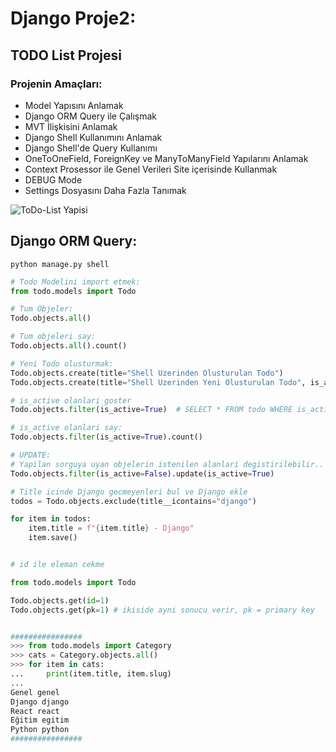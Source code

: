 # **Django** Proje2:
## TODO List Projesi

### Projenin Amaçları:
* Model Yapısını Anlamak
* Django ORM Query ile Çalışmak
* MVT İlişkisini Anlamak
* Django Shell Kullanımını Anlamak
* Django Shell'de Query Kullanımı
* OneToOneField, ForeignKey ve ManyToManyField Yapılarını Anlamak
* Context Prosessor ile Genel Verileri Site içerisinde Kullanmak
* DEBUG Mode
* Settings Dosyasını Daha Fazla Tanımak

![ToDo-List Yapisi](assets/todo-list.png)

## Django ORM Query:
```shell
python manage.py shell
```

```python
# Todo Modelini import etmek:
from todo.models import Todo

# Tum Objeler:
Todo.objects.all()

# Tum objeleri say:
Todo.objects.all().count()

# Yeni Todo olusturmak:
Todo.objects.create(title="Shell Uzerinden Olusturulan Todo")
Todo.objects.create(title="Shell Uzerinden Yeni Olusturulan Todo", is_active=True)

# is_active olanlari goster
Todo.objects.filter(is_active=True)  # SELECT * FROM todo WHERE is_active=True

# is_active olanlari say:
Todo.objects.filter(is_active=True).count()

# UPDATE:
# Yapilan sorguya uyan objelerin istenilen alanlari degistirilebilir..
Todo.objects.filter(is_active=False).update(is_active=True)

# Title icinde Django gecmeyenleri bul ve Django ekle
todos = Todo.objects.exclude(title__icontains="django")

for item in todos:
    item.title = f"{item.title} - Django"
    item.save()


# id ile eleman cekme

from todo.models import Todo

Todo.objects.get(id=1)
Todo.objects.get(pk=1) # ikiside ayni sonucu verir, pk = primary key


################
>>> from todo.models import Category
>>> cats = Category.objects.all()
>>> for item in cats:
...     print(item.title, item.slug)
...
Genel genel
Django django
React react
Eğitim egitim
Python python
################


```